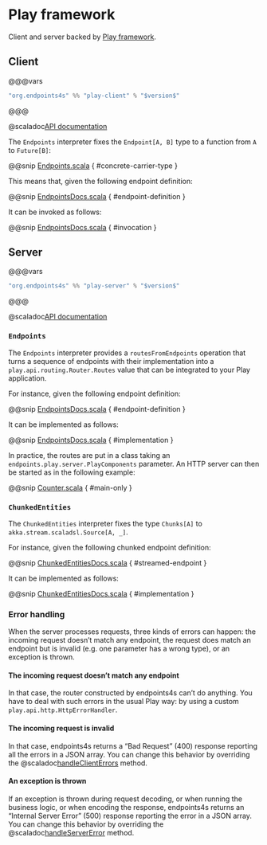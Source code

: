 # Play framework

Client and server backed by [Play framework](https://www.playframework.com/).

## Client

@@@vars
~~~ scala
"org.endpoints4s" %% "play-client" % "$version$"
~~~
@@@

@scaladoc[API documentation](endpoints.play.client.index)

The `Endpoints` interpreter fixes the `Endpoint[A, B]` type to a function from
`A` to `Future[B]`:

@@snip [Endpoints.scala](/play/client/src/main/scala/endpoints/play/client/Endpoints.scala) { #concrete-carrier-type }

This means that, given the following endpoint definition:

@@snip [EndpointsDocs.scala](/algebras/algebra/src/test/scala/endpoints/algebra/EndpointsDocs.scala) { #endpoint-definition }

It can be invoked as follows:

@@snip [EndpointsDocs.scala](/play/client/src/test/scala/endpoints/play/client/EndpointsDocs.scala) { #invocation }

## Server

@@@vars
~~~ scala
"org.endpoints4s" %% "play-server" % "$version$"
~~~
@@@

@scaladoc[API documentation](endpoints.play.server.index)

### `Endpoints`

The `Endpoints` interpreter provides a `routesFromEndpoints` operation that turns
a sequence of endpoints with their implementation into a `play.api.routing.Router.Routes`
value that can be integrated to your Play application.

For instance, given the following endpoint definition:

@@snip [EndpointsDocs.scala](/algebras/algebra/src/test/scala/endpoints/algebra/EndpointsDocs.scala) { #endpoint-definition }

It can be implemented as follows:

@@snip [EndpointsDocs.scala](/play/server/src/test/scala/endpoints/play/server/EndpointsDocs.scala) { #implementation }

In practice, the routes are put in a class taking an `endpoints.play.server.PlayComponents`
parameter. An HTTP server can then be started as in the following example:

@@snip [Counter.scala](/documentation/examples/documented/src/main/scala/counter/Counter.scala) { #main-only }

### `ChunkedEntities`

The `ChunkedEntities` interpreter fixes the type `Chunks[A]` to `akka.stream.scaladsl.Source[A, _]`.

For instance, given the following chunked endpoint definition:

@@snip [ChunkedEntitiesDocs.scala](/algebras/algebra/src/test/scala/endpoints/algebra/ChunkedEntitiesDocs.scala) { #streamed-endpoint }

It can be implemented as follows:

@@snip [ChunkedEntitiesDocs.scala](/play/server/src/test/scala/endpoints/play/server/ChunkedEntitiesDocs.scala) { #implementation }

### Error handling

When the server processes requests, three kinds of errors can happen: the incoming request doesn’t match
any endpoint, the request does match an endpoint but is invalid (e.g. one parameter has a wrong type), or
an exception is thrown.

#### The incoming request doesn’t match any endpoint

In that case, the router constructed by endpoints4s can’t do anything. You have to deal with such
errors in the usual Play way: by using a custom `play.api.http.HttpErrorHandler`.

#### The incoming request is invalid

In that case, endpoints4s returns a “Bad Request” (400) response reporting all the errors in a
JSON array. You can change this behavior by overriding the
@scaladoc[handleClientErrors](endpoints.play.server.Urls) method.

#### An exception is thrown

If an exception is thrown during request decoding, or when running the business logic, or when
encoding the response, endpoints4s returns an “Internal Server Error” (500) response reporting
the error in a JSON array. You can change this behavior by overriding the
@scaladoc[handleServerError](endpoints.play.server.Endpoints) method.
